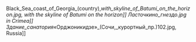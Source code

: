 Black_Sea_coast_of_Georgia_(country),_with_skyline_of_Batumi_on_the_horizon.jpg, with the skyline of Batumi on the horizon]] Ласточкино_гнездо.jpg in Crimea]] Здание_санатория_«Орджоникидзе»_(Сочи,_курортный_пр.)102.jpg, Russia]]
